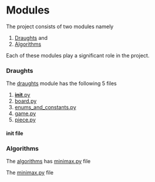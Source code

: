 # Modules

The project consists of two modules namely 

1. <a href = "#draughts">Draughts</a> and
2. <a href = "#algorithms">Algorithms</a>

Each of these modules play a significant role in the project.

<h3 id = "draughts">Draughts</h3>

The <a href = "" target = "_blank">draughts</a> module has the following 5 files

1. <a href = "" target = "_blank">__init__.py</a>
2. <a href = "" target = "_blank">board.py</a>
3. <a href = "" target = "_blank">enums_and_constants.py</a>
4. <a href = "" target = "_blank">game.py</a>
5. <a href = "" target = "_blank">piece.py</a>

#### __init__ file



<h3 id = "algorithms">Algorithms</h3>

The <a href target = "_blank">algorithms</a> has <a href = "" target = "_blank">minimax.py</a> file

The <a href = "" target = "_blank">minimax.py</a> file 